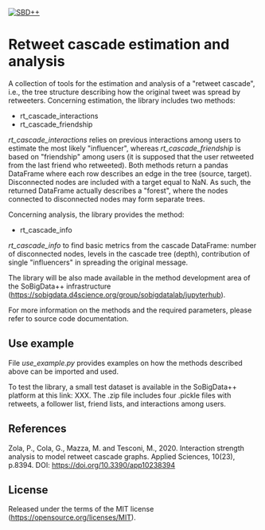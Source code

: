 [![SBD++](https://img.shields.io/badge/Available%20on-SoBigData%2B%2B-green)](https://sobigdata.d4science.org/group/sobigdata-gateway/explore?siteId=20371853)

Retweet cascade estimation and analysis
=========================================================
A collection of tools for the estimation and analysis of a "retweet cascade", i.e., the tree structure describing how the original tweet was spread by retweeters. Concerning estimation, the library includes two methods: 
* rt_cascade_interactions 
* rt_cascade_friendship

*rt_cascade_interactions* relies on previous interactions among users to estimate the most likely "influencer", whereas *rt_cascade_friendship* is based on "friendship" among users (it is supposed that the user retweeted from the last friend who retweeted). Both methods return a pandas DataFrame where each row describes an edge in the tree (source, target). Disconnected nodes are included with a target equal to NaN. As such, the returned DataFrame actually describes a "forest", where the nodes connected to disconnected nodes may form separate trees.

Concerning analysis, the library provides the method:
* rt_cascade_info

*rt_cascade_info* to find basic metrics from the cascade DataFrame: number of disconnected nodes, levels in the cascade tree (depth), contribution of single "influencers" in spreading the original message. 

The library will be also made available in the method development area of the SoBigData++ infrastructure (https://sobigdata.d4science.org/group/sobigdatalab/jupyterhub).

For more information on the methods and the required parameters, please refer to source code documentation.

Use example
------------------------------------------------

File *use_example.py* provides examples on how the methods described above can be imported and used.

To test the library, a small test dataset is available in the SoBigData++ platform at this link: XXX. The .zip file includes four .pickle files with retweets, a follower list, friend lists, and interactions among users.

References
-------------------------------------------------
Zola, P., Cola, G., Mazza, M. and Tesconi, M., 2020. Interaction strength analysis to model retweet cascade graphs. Applied Sciences, 10(23), p.8394. DOI: https://doi.org/10.3390/app10238394

License
-------------------------------------------------
Released under the terms of the MIT license (https://opensource.org/licenses/MIT).
